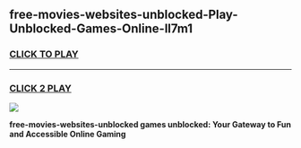 
## free-movies-websites-unblocked-Play-Unblocked-Games-Online-ll7m1
<h3>
<a href="https://premium76.site?title=free-movies-websites-unblocked&ref=25A">CLICK TO PLAY</a></h3>
<hr>

<h3>
<a href="https://premium76.site?title=free-movies-websites-unblocked&ref=25A">CLICK 2 PLAY</a>
  
</h3>

<a href="https://premium76.site?title=free-movies-websites-unblocked&ref=25A"><img src="https://clearcache.store/games.png"></a>


**free-movies-websites-unblocked games unblocked: Your Gateway to Fun and Accessible Online Gaming**
